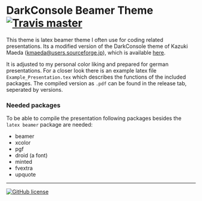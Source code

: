 # DarkConsole Beamer Theme [![Travis master](https://img.shields.io/travis/Poeschl/DarkConsole-Beamer-Theme/master.svg?maxAge=3600)](https://travis-ci.org/Poeschl/DarkConsole-Beamer-Theme)

This theme is latex beamer theme I often use for coding related presentations.
Its a modified version of the DarkConsole theme of Kazuki Maeda (<kmaeda@users.sourceforge.jp>), which is available [here](https://www.overleaf.com/latex/templates/darkconsole-beamer-theme/yrqyrpvxzjvj).

It is adjusted to my personal color liking and prepared for german presentations.
For a closer look there is an example latex file ``Example_Presentation.tex`` which describes the functions of the included packages.
The compiled version as `.pdf` can be found in the release tab, seperated by versions.

### Needed packages
To be able to compile the presentation following packages besides the `latex beamer` package are needed:

* beamer
* xcolor
* pgf
* droid (a font)
* minted
* fvextra
* upquote

---
[![GitHub license](https://img.shields.io/badge/license-MIT-blue.svg)](https://raw.githubusercontent.com/Poeschl/DarkConsole-Beamer-Theme/master/LICENSE)
